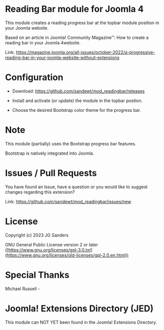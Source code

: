 # Reading Bar module for Joomla 4

This module creates a reading progress bar at the topbar module position in your Joomla website.

Based on an article in Joomla! Community Magazine™: How to create a reading bar in your Joomla 4website.

Link: https://magazine.joomla.org/all-issues/october-2022/a-progressive-reading-bar-in-your-joomla-website-without-extensions

# Configuration
- Download: https://github.com/sandewt/mod_readingbar/releases

- Install and activate (or update) the module in the topbar postion.

- Choose the desired Bootstrap color theme for the progress bar.

# Note

This module (partially) uses the Bootstrap progress bar features.

Bootstrap is natively integrated into Joomla.

# Issues / Pull Requests

You have found an Issue, have a question or you would like to suggest changes regarding this extension?

Link: https://github.com/sandewt/mod_readingbar/issues/new

# License

Copyright (c) 2023 JG Sanders

GNU General Public License version 2 or later ([https://www.gnu.org/licenses/gpl-3.0.txt](https://www.gnu.org/licenses/old-licenses/gpl-2.0.en.html))

# Special Thanks

Michael Russell - 

# Joomla! Extensions Directory (JED)

This module can NOT YET been found in the Joomla! Extensions Directory.
